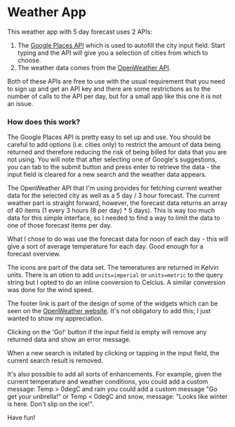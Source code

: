 # Weather App
This weather app with 5 day forecast uses 2 APIs:

1. The [Google Places API](https://developers.google.com/places/web-service/intro?hl=en_US) which is used to autofill the city input field. Start typing and the API will give you a selection of cities from which to choose.
2. The weather data comes from the [OpenWeather API](https://openweathermap.org/api).

Both of these APIs are free to use with the usual requirement that you need to sign up and get an API key and there are some restrictions as to the number of calls to the API per day, but for a small app like this one it is not an issue.

### How does this work?

The Google Places API is pretty easy to set up and use. You should be careful to add options (i.e. cities only) to restrict the amount of data being returned and therefore reducing the risk of being billed for data that you are not using. You will note that after selecting one of Google's suggestions, you can tab to the submit button and press enter to retrieve the data - the input field is cleared for a new search and the weather data appears. 

The OpenWeather API that I'm using provides for fetching current weather data for the selected city as well as a 5 day / 3 hour forecast. The current weather part is straight forward, however, the forecast data returns an array of 40 items (1 every 3 hours (8 per day) * 5 days). This is way too much data for this simple interface, so I needed to find a way to limit the data to one of those forecast items per day.

What I chose to do was use the forecast data for noon of each day - this will give a sort of average temperature for each day. Good enough for a forecast overview.

The icons are part of the data set. The temeratures are returned in Kelvin units. There is an otion to add `units=imperial` or `units=metric` to the query string but I opted to do an inline conversion to Celcius. A similar conversion was done for the wind speed.

The footer link is part of the design of some of the widgets which can be seen on the [OpenWeather website](https://openweathermap.org/widgets-constructor). It's not obligatory to add this; I just wanted to show my appreciation.

Clicking on the 'Go!' button if the input field is empty will remove any returned data and show an error message.

When a new search is initated by clicking or tapping in the input field, the current search result is removed.

It's also possible to add all sorts of enhancements. For example, given the current temperature and weather conditions, you could add a custom message: Temp > 0degC and rain you could add a custom message "Go get your unbrella!" or Temp < 0degC and snow, message: "Looks like winter is here. Don't slip on the ice!".

Have fun!